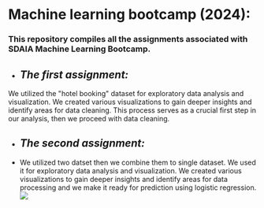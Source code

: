 # Machine learning bootcamp (2024): 
### This repository compiles all the assignments associated with SDAIA Machine Learning Bootcamp.

* ## _**The first assignment:**_

We utilized the "hotel booking" dataset for exploratory data analysis and visualization. We created various visualizations to gain deeper insights and identify areas for data cleaning. This process serves as a crucial first step in our analysis, then we proceed with data cleaning.

* ## _**The second assignment:**_
* We utilized two datset then we combine them to single dataset. We used it for exploratory data analysis and visualization. We created various visualizations to gain deeper insights and identify areas for data processing and we make it ready for prediction using logistic regression.
![](https://upload.wikimedia.org/wikipedia/commons/6/60/SDAIA-Logo-2.png)
